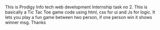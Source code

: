 This is Prodigy Info tech web development Internship task no 2. This is basically a Tic Tac Toe game code using html, css for ui and Js for logic. It lets you play a fun game between 
two person, if one person win it shows winner msg. Thanks
